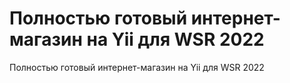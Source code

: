# Полностью готовый интернет-магазин на Yii для WSR 2022
Полностью готовый интернет-магазин на Yii для WSR 2022
